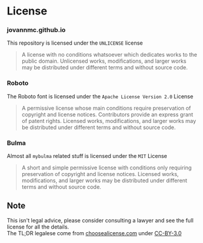 # License

### jovannmc.github.io
This repository is licensed under the `UNLICENSE` license
> A license with no conditions whatsoever which dedicates works to the public domain. Unlicensed works, modifications, and larger works may be distributed under different terms and without source code.

### Roboto 
The Roboto font is licensed under the `Apache License Version 2.0` License
> A permissive license whose main conditions require preservation of copyright and license notices. Contributors provide an express grant of patent rights. Licensed works, modifications, and larger works may be distributed under different terms and without source code.

### Bulma
Almost all `mybulma` related stuff is licensed under the `MIT` License
> A short and simple permissive license with conditions only requiring preservation of copyright and license notices. Licensed works, modifications, and larger works may be distributed under different terms and without source code.

## Note
This isn't legal advice, please consider consulting a lawyer and see the full license for all the details.<br>
The TL;DR legalese come from [choosealicense.com](https://choosealicense.com/) under [CC-BY-3.0](https://creativecommons.org/licenses/by/3.0/)
